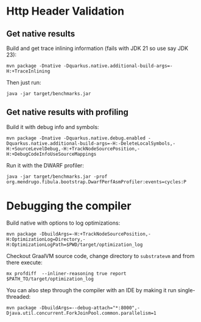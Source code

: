 # Http Header Validation

## Get native results

Build and get trace inlining information (fails with JDK 21 so use say JDK 23):

```shell
mvn package -Dnative -Dquarkus.native.additional-build-args=-H:+TraceInlining
```

Then just run:
```shell
java -jar target/benchmarks.jar
```

## Get native results with profiling

Build it with debug info and symbols:

```shell
mvn package -Dnative -Dquarkus.native.debug.enabled -Dquarkus.native.additional-build-args=-H:-DeleteLocalSymbols,-H:+SourceLevelDebug,-H:+TrackNodeSourcePosition,-H:+DebugCodeInfoUseSourceMappings
```

Run it with the DWARF profiler:

```shell
java -jar target/benchmarks.jar -prof org.mendrugo.fibula.bootstrap.DwarfPerfAsmProfiler:events=cycles:P
```

# Debugging the compiler

Build native with options to log optimizations:

```shell
mvn package -DbuildArgs=-H:+TrackNodeSourcePosition,-H:OptimizationLog=Directory,-H:OptimizationLogPath=$PWD/target/optimization_log
```

Checkout GraalVM source code, change directory to `substratevm` and from there execute:

```shell
mx profdiff  --inliner-reasoning true report $PATH_TO/target/optimization_log
```

You can also step through the compiler with an IDE by making it run single-threaded:

```shell
mvn package -DbuildArgs=--debug-attach="*:8000",-Djava.util.concurrent.ForkJoinPool.common.parallelism=1
```
